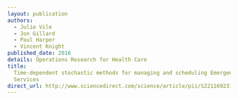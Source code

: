 ```yaml
---
layout: publication
authors:
  - Julie Vile
  - Jon Gillard
  - Paul Harper
  - Vincent Knight
published_date: 2016
details: Operations Research for Health Care
title:
  Time-dependent stochastic methods for managing and scheduling Emergency Medical
  Services
direct_url: http://www.sciencedirect.com/science/article/pii/S2211692314200518
---
```

